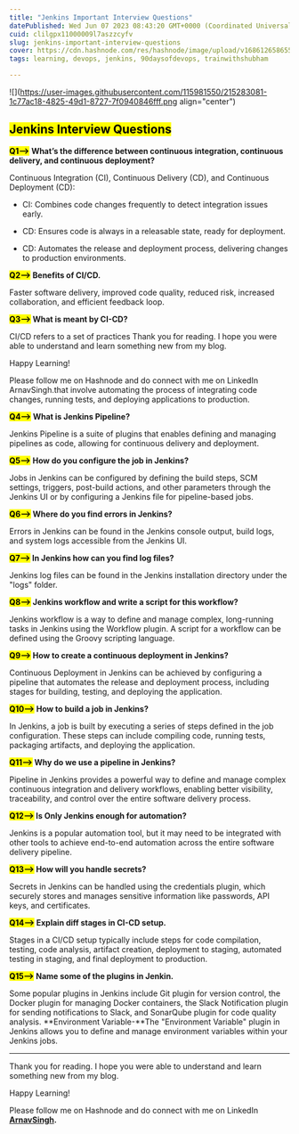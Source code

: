 ```yaml
---
title: "Jenkins Important Interview Questions"
datePublished: Wed Jun 07 2023 08:43:20 GMT+0000 (Coordinated Universal Time)
cuid: clilgpx11000009l7aszzcyfv
slug: jenkins-important-interview-questions
cover: https://cdn.hashnode.com/res/hashnode/image/upload/v1686126586559/f181abb6-162b-4f26-93d5-099c1b85eca7.png
tags: learning, devops, jenkins, 90daysofdevops, trainwithshubham

---
```


![](https://user-images.githubusercontent.com/115981550/215283081-1c77ac18-4825-49d1-8727-7f0940846fff.png align="center")

## <mark>Jenkins Interview Questions</mark>

**<mark>Q1--&gt;</mark>** **What’s the difference between continuous integration, continuous delivery, and continuous deployment?**

Continuous Integration (CI), Continuous Delivery (CD), and Continuous Deployment (CD):

* CI: Combines code changes frequently to detect integration issues early.
    
* CD: Ensures code is always in a releasable state, ready for deployment.
    
* CD: Automates the release and deployment process, delivering changes to production environments.
    

**<mark>Q2--&gt;</mark> Benefits of CI/CD.**

Faster software delivery, improved code quality, reduced risk, increased collaboration, and efficient feedback loop.

**<mark>Q3--&gt;</mark> What is meant by CI-CD?**

CI/CD refers to a set of practices Thank you for reading. I hope you were able to understand and learn something new from my blog.

Happy Learning!

Please follow me on Hashnode and do connect with me on LinkedIn ArnavSingh.that involve automating the process of integrating code changes, running tests, and deploying applications to production.

**<mark>Q4--&gt;</mark> What is Jenkins Pipeline?**

Jenkins Pipeline is a suite of plugins that enables defining and managing pipelines as code, allowing for continuous delivery and deployment.

**<mark>Q5--&gt;</mark> How do you configure the job in Jenkins?**

Jobs in Jenkins can be configured by defining the build steps, SCM settings, triggers, post-build actions, and other parameters through the Jenkins UI or by configuring a Jenkins file for pipeline-based jobs.

**<mark>Q6--&gt;</mark> Where do you find errors in Jenkins?**

Errors in Jenkins can be found in the Jenkins console output, build logs, and system logs accessible from the Jenkins UI.

**<mark>Q7--&gt;</mark> In Jenkins how can you find log files?**

Jenkins log files can be found in the Jenkins installation directory under the "logs" folder.

**<mark>Q8--&gt;</mark> Jenkins workflow and write a script for this workflow?**

Jenkins workflow is a way to define and manage complex, long-running tasks in Jenkins using the Workflow plugin. A script for a workflow can be defined using the Groovy scripting language.

**<mark>Q9--&gt;</mark> How to create a continuous deployment in Jenkins?**

Continuous Deployment in Jenkins can be achieved by configuring a pipeline that automates the release and deployment process, including stages for building, testing, and deploying the application.

**<mark>Q10--&gt;</mark> How to build a job in Jenkins?**

In Jenkins, a job is built by executing a series of steps defined in the job configuration. These steps can include compiling code, running tests, packaging artifacts, and deploying the application.

**<mark>Q11--&gt;</mark> Why do we use a pipeline in Jenkins?**

Pipeline in Jenkins provides a powerful way to define and manage complex continuous integration and delivery workflows, enabling better visibility, traceability, and control over the entire software delivery process.

**<mark>Q12--&gt;</mark> Is Only Jenkins enough for automation?**

Jenkins is a popular automation tool, but it may need to be integrated with other tools to achieve end-to-end automation across the entire software delivery pipeline.

**<mark>Q13--&gt;</mark> How will you handle secrets?**

Secrets in Jenkins can be handled using the credentials plugin, which securely stores and manages sensitive information like passwords, API keys, and certificates.

**<mark>Q14--&gt;</mark> Explain diff stages in CI-CD setup.**

Stages in a CI/CD setup typically include steps for code compilation, testing, code analysis, artifact creation, deployment to staging, automated testing in staging, and final deployment to production.

**<mark>Q15--&gt;</mark> Name some of the plugins in Jenkin.**

Some popular plugins in Jenkins include Git plugin for version control, the Docker plugin for managing Docker containers, the Slack Notification plugin for sending notifications to Slack, and SonarQube plugin for code quality analysis. **Environment Variable-**The "Environment Variable" plugin in Jenkins allows you to define and manage environment variables within your Jenkins jobs.

---

Thank you for reading. I hope you were able to understand and learn something new from my blog.

Happy Learning!

Please follow me on Hashnode and do connect with me on LinkedIn [**ArnavSingh**](https://www.linkedin.com/in/arnav-singh-6897b7226/)**.**